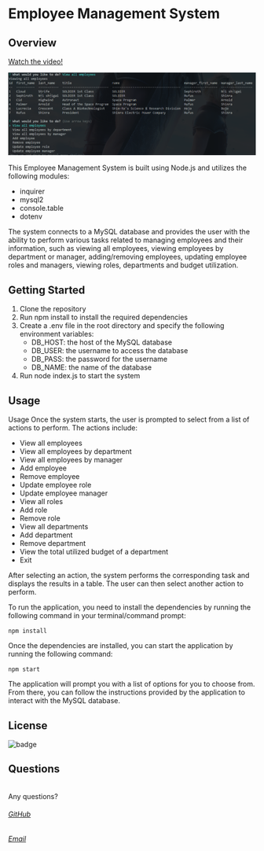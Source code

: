 # Employee Management System

## Overview

[Watch the video!](https://www.youtube.com/watch?v=dpajkm4KwRY)

![Screenshot](./screenshot.png)


This Employee Management System is built using Node.js and utilizes the following modules:

- inquirer
- mysql2
- console.table
- dotenv 

The system connects to a MySQL database and provides the user with the ability to perform various tasks related to managing employees and their information, such as viewing all employees, viewing employees by department or manager, adding/removing employees, updating employee roles and managers, viewing roles, departments and budget utilization.

## Getting Started

1. Clone the repository
2. Run npm install to install the required dependencies
3. Create a .env file in the root directory and specify the following environment variables:
    - DB_HOST: the host of the MySQL database
    - DB_USER: the username to access the database
    - DB_PASS: the password for the username
    - DB_NAME: the name of the database
4. Run node index.js to start the system

## Usage

Usage
Once the system starts, the user is prompted to select from a list of actions to perform. The actions include:

- View all employees
- View all employees by department
- View all employees by manager
- Add employee
- Remove employee
- Update employee role
- Update employee manager
- View all roles
- Add role
- Remove role
- View all departments
- Add department
- Remove department
- View the total utilized budget of a department
- Exit

After selecting an action, the system performs the corresponding task and displays the results in a table. The user can then select another action to perform.

To run the application, you need to install the dependencies by running the following command in your terminal/command prompt:

```
npm install
```
Once the dependencies are installed, you can start the application by running the following command:

```
npm start
```

The application will prompt you with a list of options for you to choose from. From there, you can follow the instructions provided by the application to interact with the MySQL database.

## License
![badge](https://img.shields.io/badge/license-MIT-9cf)<br />

## Questions
<br /> 
Any questions?<br />

###### [GitHub](https://github.com/iskry)<br /> 
###### [Email](troydsparks@gmail.com)<br />

